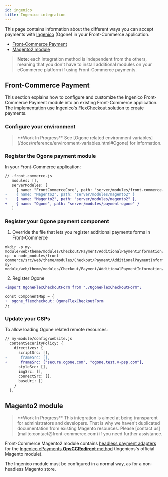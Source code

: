 ```yaml
---
id: ingenico
title: Ingenico integration
---
```


This page contains information about the different ways you can accept payments with [Ingenico](https://www.ingenico.com/) (Ogone) in your Front-Commerce application.

* [Front-Commerce Payment](#Front-Commerce-Payment)
* [Magento2 module](#Magento2-module)

> **Note:** each integration method is independent from the others, meaning that you don't have to install additional modules on your eCommerce platform if using Front-Commerce payments.

## Front-Commerce Payment

This section explains how to configure and customize the Ingenico Front-Commerce Payment module into an existing Front-Commerce application. The implementation use [Ingenico's FlexCheckout solution](https://epayments-support.ingenico.com/en/integration/all-sales-channels/flexcheckout/index) to create payments.

### Configure your environment

<blockquote class="wip">
**Work In Progress** See [Ogone related environment variables](/docs/reference/environment-variables.html#Ogone) for information.
</blockquote>

### Register the Ogone payment module

In your Front-Commerce application:

```diff
// .front-commerce.js
   modules: [],
   serverModules: [
     { name: "FrontCommerceCore", path: "server/modules/front-commerce-core" },
-    { name: "Magento2", path: "server/modules/magento2" }
+    { name: "Magento2", path: "server/modules/magento2" },
+    { name: "Ogone", path: "server/modules/payment-ogone" }
   ]
```

### Register your Ogone payment component

1. Override the file that lets you register additional payments forms in Front-Commerce
```
mkdir -p my-module/web/theme/modules/Checkout/Payment/AdditionalPaymentInformation/
cp -u node_modules/front-commerce/src/web/theme/modules/Checkout/Payment/AdditionalPaymentInformation/getAdditionalDataComponent.js my-module/web/theme/modules/Checkout/Payment/AdditionalPaymentInformation/getAdditionalDataComponent.js
```
2. Register Ogone
```diff
+import OgoneFlexCheckoutForm from "./OgoneFlexCheckoutForm";

const ComponentMap = {
+  ogone_flexcheckout: OgoneFlexCheckoutForm
};
```

### Update your CSPs

To allow loading Ogone related remote resources:

```diff
// my-module/config/website.js
  contentSecurityPolicy: {
    directives: {
      scriptSrc: [],
-      frameSrc: [],
+      frameSrc: ["secure.ogone.com", "ogone.test.v-psp.com"],
      styleSrc: [],
      imgSrc: [],
      connectSrc: [],
      baseUri: []
    }
  },
```

## Magento2 module

<blockquote class="wip">
**Work In Progress** This integration is aimed at being transparent for administrators and developers. That is why we haven't duplicated documentation from existing Magento resources. Please [contact us](mailto:contact@front-commerce.com) if you need further assistance.
</blockquote>

Front-Commerce Magento2 module contains [headless payment adapters](/docs/magento2/headless-payments.html) for the [Ingenico ePayments **OpsCCRedirect** method](https://epayments.developer-ingenico.com/documentation/ecommerce-extensions/) (Ingenicos's official Magento module).

The Ingenico module must be configured in a normal way, as for a non-headless Magento store.